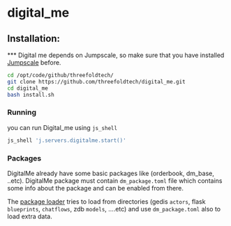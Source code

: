 # digital_me

## Installation:

*** Digital me depends on Jumpscale, so make sure that you have installed [Jumpscale](https://github.com/threefoldtech/jumpscale_core) before.
```bash
cd /opt/code/github/threefoldtech/
git clone https://github.com/threefoldtech/digital_me.git
cd digital_me 
bash install.sh
```

### Running

you can run Digital_me using `js_shell`
```bash
js_shell 'j.servers.digitalme.start()'
```

### Packages

DigitalMe already have some basic packages like (orderbook, dm_base, ..etc). 
DigitalMe package must contain `dm_package.toml` file which contains some info about the package and can be enabled from there.

The [package loader](https://github.com/threefoldtech/digital_me/blob/development_960/DigitalMeLib/servers/digitalme/Package.py)
tries to load from directories (gedis `actors`, flask `blueprints`, `chatflows`, zdb `models`, ....etc) 
and use `dm_package.toml` also to load extra data.
